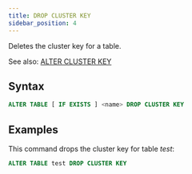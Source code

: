 ```yaml
---
title: DROP CLUSTER KEY
sidebar_position: 4
---
```


Deletes the cluster key for a table.

See also:
[ALTER CLUSTER KEY](./dml-alter-cluster-key.md) 

## Syntax

```sql
ALTER TABLE [ IF EXISTS ] <name> DROP CLUSTER KEY
```

## Examples

This command drops the cluster key for table *test*:

```sql
ALTER TABLE test DROP CLUSTER KEY
```